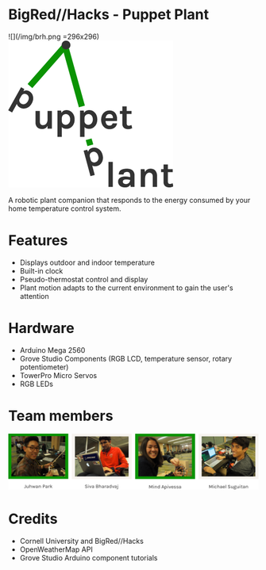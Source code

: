 # BigRed//Hacks - Puppet Plant

![](/img/brh.png =296x296) ![alt tag](/img/logo.png)

A robotic plant companion that responds to the energy consumed by your home temperature control system.

# Features

- Displays outdoor and indoor temperature
- Built-in clock
- Pseudo-thermostat control and display
- Plant motion adapts to the current environment to gain the user's attention

# Hardware

- Arduino Mega 2560
- Grove Studio Components (RGB LCD, temperature sensor, rotary potentiometer)
- TowerPro Micro Servos
- RGB LEDs

# Team members

![alt tag](/img/themakers.png)

# Credits

- Cornell University and BigRed//Hacks
- OpenWeatherMap API 
- Grove Studio Arduino component tutorials


